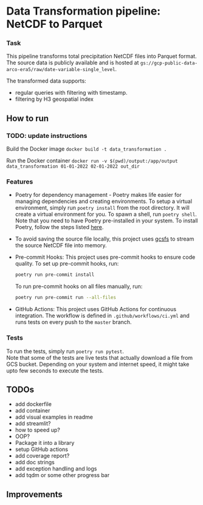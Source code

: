 # Data Transformation pipeline: NetCDF to Parquet


### Task
This pipeline transforms total precipitation NetCDF files into Parquet format. <br/>
The source data is publicly available and is hosted at `gs://gcp-public-data-arco-era5/raw/date-variable-single_level`.

The transformed data supports:
 - regular queries with filtering with timestamp.
 - filtering by H3 geospatial index

## How to run
### TODO: update instructions
Build the Docker image
`docker build -t data_transformation .`

Run the Docker container
`docker run -v $(pwd)/output:/app/output data_transformation 01-01-2022 02-01-2022 out_dir`

### Features
 - Poetry for dependency management - Poetry makes life easier for managing dependencies and creating environments. To setup a virtual environment, simply run `poetry install` from the root directory. It will create a virtual environment for you. To spawn a shell, run `poetry shell`. Note that you need to have Poetry pre-installed in your system. To install Poetry, follow the steps listed [here](https://python-poetry.org/docs/#installation).

 - To avoid saving the source file locally, this project uses [gcsfs](https://github.com/fsspec/gcsfs) to stream the source NetCDF file into memory.

 - Pre-commit Hooks: This project uses pre-commit hooks to ensure code quality. To set up pre-commit hooks, run:

    ```sh
    poetry run pre-commit install
    ```
    To run pre-commit hooks on all files manually, run:
    ```sh
    poetry run pre-commit run --all-files
    ```

- GitHub Actions: This project uses GitHub Actions for continuous integration. The workflow is defined in `.github/workflows/ci.yml` and runs tests on every push to the `master` branch.



### Tests
To run the tests, simply run `poetry run pytest`. <br/>
Note that some of the tests are live tests that actually download a file from GCS bucket. Depending on your system and internet speed, it might take upto few seconds to execute the tests.

## TODOs
 - add dockerfile
 - add container
 - add visual examples in readme
 - add streamlit?
 - how to speed up?
 - OOP?
 - Package it into a library
 - setup GitHub actions
 - add coverage report?
 - add doc strings
 - add exception handling and logs
 - add tqdm or some other progress bar

## Improvements

